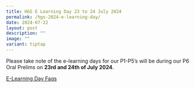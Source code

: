 ```yaml
---
title: HGS E Learning Day 23 to 24 July 2024
permalink: /hgs-2024-e-learning-day/
date: 2024-07-22
layout: post
description: ""
image: ""
variant: tiptap
---
```

<p>Please take note of the e-learning days for our P1-P5’s will be during
our P6 Oral Prelims on <strong>23rd and 24th of July 2024</strong>.</p>
<p></p>
<p><a href="/files/2__2024_Frequently_Asked_Questions_for_e_learning.pdf" rel="noopener noreferrer nofollow" target="_blank">E-Learning Day Faqs</a>
</p>